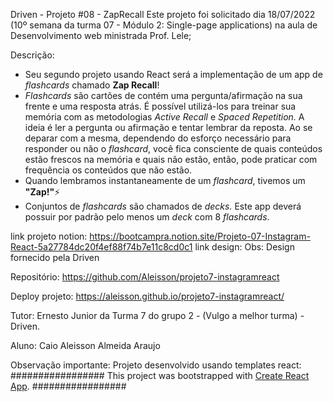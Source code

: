 Driven - Projeto #08 - ZapRecall
Este projeto foi solicitado dia 18/07/2022 (10º semana da turma 07 - Módulo 2: Single-page applications) na aula de Desenvolvimento web ministrada Prof. Lele;

Descrição:
- Seu segundo projeto usando React será a implementação de um app de *flashcards* chamado **Zap Recall**!
- *Flashcards* são cartões de contém uma pergunta/afirmação na sua frente e uma resposta atrás. É possível utilizá-los para treinar sua memória com as metodologias *Active Recall* e *Spaced Repetition.* A ideia é ler a pergunta ou afirmação e tentar lembrar da reposta. Ao se deparar com a mesma, dependendo do esforço necessário para responder ou não o *flashcard*, você fica consciente de quais conteúdos estão frescos na memória e quais não estão, então, pode praticar com frequência os conteúdos que não estão.
- Quando lembramos instantaneamente de um *flashcard*, tivemos um **"Zap!"**⚡
- Conjuntos de *flashcards* são chamados de *decks.* Este app deverá possuir por padrão pelo menos um *deck* com 8 *flashcards*.

link projeto notion:
https://bootcampra.notion.site/Projeto-07-Instagram-React-5a27784dc20f4ef88f74b7e11c8cd0c1
link design:
Obs: Design fornecido pela Driven

Repositório: https://github.com/Aleisson/projeto7-instagramreact

Deploy projeto: https://aleisson.github.io/projeto7-instagramreact/


Tutor: Ernesto Junior da Turma 7 do grupo 2 - (Vulgo a melhor turma) - Driven.

Aluno: Caio Aleisson Almeida Araujo

Observação importante:
Projeto desenvolvido usando templates react:
#################
This project was bootstrapped with [Create React App](https://github.com/facebook/create-react-app).
#################
